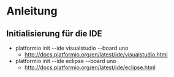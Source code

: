 # Anleitung

## Initialisierung für die IDE
+ platformio init --ide visualstudio --board uno
   + http://docs.platformio.org/en/latest/ide/visualstudio.html
+ platformio init --ide eclipse --board uno
   + http://docs.platformio.org/en/latest/ide/eclipse.html
